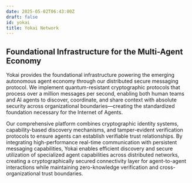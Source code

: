 ```yaml
---
date: 2025-05-02T06:43:00Z
draft: false
id: yokai
title: Yokai Network
---
```


## Foundational Infrastructure for the Multi-Agent Economy

Yokai provides the foundational infrastructure powering the emerging autonomous agent economy through our distributed secure messaging protocol. We implement quantum-resistant cryptographic protocols that process over a million messages per second, enabling both human teams and AI agents to discover, coordinate, and share context with absolute security across organizational boundaries—creating the standardized foundation necessary for the Internet of Agents.

Our comprehensive platform combines cryptographic identity systems, capability-based discovery mechanisms, and tamper-evident verification protocols to ensure agents can establish verifiable trust relationships. By integrating high-performance real-time communication with persistent messaging capabilities, Yokai enables efficient discovery and secure utilization of specialized agent capabilities across distributed networks, creating a cryptographically secured connectivity layer for agent-to-agent interactions while maintaining zero-knowledge verification and cross-organizational trust boundaries.

